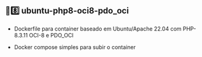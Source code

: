 ## 🐘8️⃣ ubuntu-php8-oci8-pdo_oci

- Dockerfile para container baseado em Ubuntu/Apache 22.04 com PHP-8.3.11 OCI-8 e PDO_OCI

- Docker compose simples para subir o container
